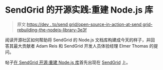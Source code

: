 # SendGrid 的开源实践:重建 Node.js 库

> 原文:[https://dev . to/send grid/open-source-in-action-at-send grid-rebuilding-the-nodejs-library-3e3f](https://dev.to/sendgrid/open-source-in-action-at-sendgrid-rebuilding-the-nodejs-library-3e3f)

阅读开源社区如何帮助将 SendGrid 的 Node.js 文档库构建成今天的样子，并回答其最大贡献者 Adam Reis 和 SendGrid 开发人员体验经理 Elmer Thomas 的提问。

帖子[在 SendGrid 开源:重建 Node.js 库](https://sendgrid.com/blog/it-takes-a-village-and-adam-to-provide-an-excellent-developer-experience-at-sendgrid/)首先出现在 [SendGrid](https://sendgrid.com) 上。